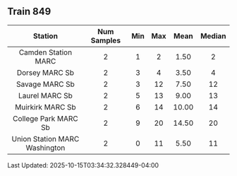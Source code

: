 ## Train 849

| Station | Num Samples | Min | Max | Mean | Median |
| :-----: | :---------: | :-: | :-: | :--: | :----: |
| Camden Station MARC | 2 | 1 | 2 | 1.50 | 2 |
| Dorsey MARC Sb | 2 | 3 | 4 | 3.50 | 4 |
| Savage MARC Sb | 2 | 3 | 12 | 7.50 | 12 |
| Laurel MARC Sb | 2 | 5 | 13 | 9.00 | 13 |
| Muirkirk MARC Sb | 2 | 6 | 14 | 10.00 | 14 |
| College Park MARC Sb | 2 | 9 | 20 | 14.50 | 20 |
| Union Station MARC Washington | 2 | 0 | 11 | 5.50 | 11 |


Last Updated: 2025-10-15T03:34:32.328449-04:00